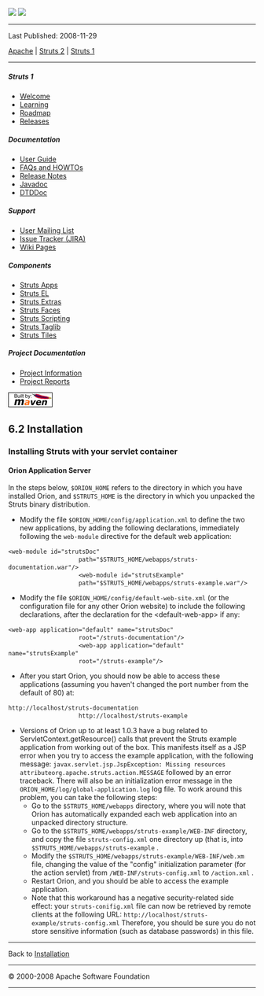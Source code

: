 <span id="bannerLeft">[![](http://www.apache.org/images/asf-logo.gif)](http://www.apache.org/)</span> <span id="bannerRight">[![](../images/struts.gif)]()</span>

------------------------------------------------------------------------

Last Published: 2008-11-29

[Apache](http://www.apache.org/) | [Struts 2](../2.x/) | [Struts 1](../1.x/)

------------------------------------------------------------------------

##### Struts 1

-   [Welcome](../index.html.md)
-   [Learning](../learning.html.md)
-   [Roadmap](../roadmap.html.md)
-   [Releases](../downloads.html.md)

##### Documentation

-   [User Guide](../userGuide/index.html.md)
-   [FAQs and HOWTOs](../faqs/index.html.md)
-   [Release Notes](../userGuide/release-notes.html.md)
-   [Javadoc](../apidocs/index.html.md)
-   [DTDDoc](../dtddoc/index.html.md)

##### Support

-   [User Mailing List](../mail.html.md)
-   [Issue Tracker (JIRA)](http://issues.apache.org/struts/)
-   [Wiki Pages](http://wiki.apache.org/struts/)

##### Components

-   [Struts Apps](../struts-apps/index.html.md)
-   [Struts EL](../struts-el/index.html.md)
-   [Struts Extras](../struts-extras/index.html.md)
-   [Struts Faces](../struts-faces/index.html.md)
-   [Struts Scripting](../struts-scripting/index.html.md)
-   [Struts Taglib](../struts-taglib/index.html.md)
-   [Struts Tiles](../struts-tiles/index.html.md)

##### Project Documentation

-   [Project Information](../project-info.html.md)
-   [Project Reports](../project-reports.html.md)

[![Built by Maven](../images/logos/maven-feather.png)](http://maven.apache.org/ "Built by Maven")

<span id="a6.2_Installation"></span>6.2 Installation
----------------------------------------------------

### <span id="Installing_Struts_with_your_servlet_container"></span>Installing Struts with your servlet container

#### Orion Application Server

In the steps below, `$ORION_HOME` refers to the directory in which you have installed Orion, and `$STRUTS_HOME` is the directory in which you unpacked the Struts binary distribution.

-   Modify the file `$ORION_HOME/config/application.xml` to define the two new applications, by adding the following declarations, immediately following the `web-module` directive for the default web application:

<!-- -->

    <web-module id="strutsDoc"
                        path="$STRUTS_HOME/webapps/struts-documentation.war"/>
                        <web-module id="strutsExample"
                        path="$STRUTS_HOME/webapps/struts-example.war"/>
                    

-   Modify the file `$ORION_HOME/config/default-web-site.xml` (or the configuration file for any other Orion website) to include the following declarations, after the declaration for the \<default-web-app\> if any:

<!-- -->

    <web-app application="default" name="strutsDoc"
                        root="/struts-documentation"/>
                        <web-app application="default" name="strutsExample"
                        root="/struts-example"/>
                    

-   After you start Orion, you should now be able to access these applications (assuming you haven't changed the port number from the default of 80) at:

<!-- -->

    http://localhost/struts-documentation
                        http://localhost/struts-example
                    

-   Versions of Orion up to at least 1.0.3 have a bug related to ServletContext.getResource() calls that prevent the Struts example application from working out of the box. This manifests itself as a JSP error when you try to access the example application, with the following message:
     `javax.servlet.jsp.JspException: Missing resources attributeorg.apache.struts.action.MESSAGE`
     followed by an error traceback. There will also be an initialization error message in the `ORION_HOME/log/global-application.log` log file. To work around this problem, you can take the following steps:
    -   Go to the `$STRUTS_HOME/webapps` directory, where you will note that Orion has automatically expanded each web application into an unpacked directory structure.
    -   Go to the `$STRUTS_HOME/webapps/struts-example/WEB-INF` directory, and copy the file `struts-config.xml` one directory up (that is, into `$STRUTS_HOME/webapps/struts-example` .
    -   Modify the `$STRUTS_HOME/webapps/struts-example/WEB-INF/web.xm` file, changing the value of the "config" initialization parameter (for the action servlet) from `/WEB-INF/struts-config.xml` to `/action.xml` .
    -   Restart Orion, and you should be able to access the example application.
    -   Note that this workaround has a negative security-related side effect: your `struts-conifig.xml` file can now be retrieved by remote clients at the following URL:
         `http://localhost/struts-example/struts-config.xml`
         Therefore, you should be sure you do not store sensitive information (such as database passwords) in this file.

------------------------------------------------------------------------

Back to [Installation](installation.html.md#Containers)

------------------------------------------------------------------------

© 2000-2008 Apache Software Foundation

------------------------------------------------------------------------


